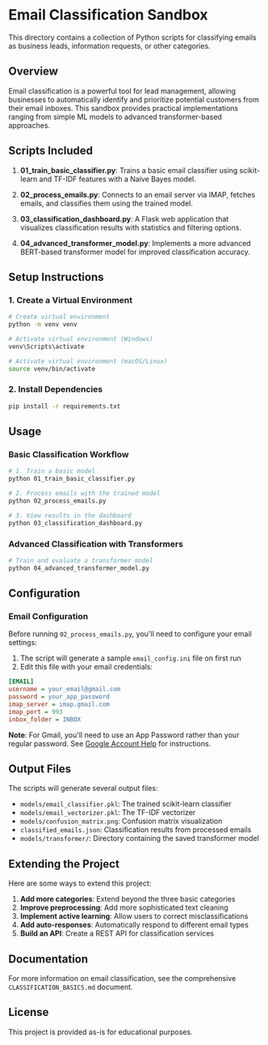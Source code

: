 # Email Classification Sandbox

This directory contains a collection of Python scripts for classifying emails as business leads, information requests, or other categories.

## Overview

Email classification is a powerful tool for lead management, allowing businesses to automatically identify and prioritize potential customers from their email inboxes. This sandbox provides practical implementations ranging from simple ML models to advanced transformer-based approaches.

## Scripts Included

1. **01_train_basic_classifier.py**: Trains a basic email classifier using scikit-learn and TF-IDF features with a Naive Bayes model.

2. **02_process_emails.py**: Connects to an email server via IMAP, fetches emails, and classifies them using the trained model.

3. **03_classification_dashboard.py**: A Flask web application that visualizes classification results with statistics and filtering options.

4. **04_advanced_transformer_model.py**: Implements a more advanced BERT-based transformer model for improved classification accuracy.

## Setup Instructions

### 1. Create a Virtual Environment

```bash
# Create virtual environment
python -m venv venv

# Activate virtual environment (Windows)
venv\Scripts\activate

# Activate virtual environment (macOS/Linux)
source venv/bin/activate
```

### 2. Install Dependencies

```bash
pip install -r requirements.txt
```

## Usage

### Basic Classification Workflow

```bash
# 1. Train a basic model
python 01_train_basic_classifier.py

# 2. Process emails with the trained model
python 02_process_emails.py

# 3. View results in the dashboard
python 03_classification_dashboard.py
```

### Advanced Classification with Transformers

```bash
# Train and evaluate a transformer model
python 04_advanced_transformer_model.py
```

## Configuration

### Email Configuration

Before running `02_process_emails.py`, you'll need to configure your email settings:

1. The script will generate a sample `email_config.ini` file on first run
2. Edit this file with your email credentials:

```ini
[EMAIL]
username = your_email@gmail.com
password = your_app_password
imap_server = imap.gmail.com
imap_port = 993
inbox_folder = INBOX
```

**Note**: For Gmail, you'll need to use an App Password rather than your regular password. See [Google Account Help](https://support.google.com/accounts/answer/185833) for instructions.

## Output Files

The scripts will generate several output files:

- `models/email_classifier.pkl`: The trained scikit-learn classifier
- `models/email_vectorizer.pkl`: The TF-IDF vectorizer
- `models/confusion_matrix.png`: Confusion matrix visualization
- `classified_emails.json`: Classification results from processed emails
- `models/transformer/`: Directory containing the saved transformer model

## Extending the Project

Here are some ways to extend this project:

1. **Add more categories**: Extend beyond the three basic categories
2. **Improve preprocessing**: Add more sophisticated text cleaning
3. **Implement active learning**: Allow users to correct misclassifications
4. **Add auto-responses**: Automatically respond to different email types
5. **Build an API**: Create a REST API for classification services

## Documentation

For more information on email classification, see the comprehensive `CLASSIFICATION_BASICS.md` document.

## License

This project is provided as-is for educational purposes. 